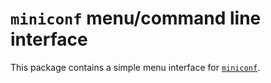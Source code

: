 # `miniconf` menu/command line interface

This package contains a simple menu interface for [`miniconf`](https://crates.io/crates/miniconf).
